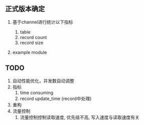 ## 正式版本确定
1. 基于channel进行统计以下指标
   1. table
   2. record count
   3. record size

 

2. example  module


## TODO
1. 自动性能优化，并发数自动调整
2. 指标
   1. time consuming
   2. record update_time (record中处理)
3. 重构
4. 流量控制
   1. 流量控制控制读取速度, 优先级不高, 写入速度与读取速度有关
   